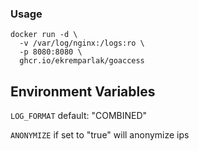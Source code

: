 ### Usage

```
docker run -d \
  -v /var/log/nginx:/logs:ro \
  -p 8080:8080 \
  ghcr.io/ekremparlak/goaccess
```


## Environment Variables

`LOG_FORMAT` default: "COMBINED"

`ANONYMIZE` if set to "true" will anonymize ips

